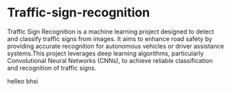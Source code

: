 # Traffic-sign-recognition
 Traffic Sign Recognition is a machine learning project designed to detect and classify traffic signs from images. It aims to enhance road safety by providing accurate recognition for autonomous vehicles or driver assistance systems.This project leverages deep learning algorithms, particularly Convolutional Neural Networks (CNNs), to achieve reliable classification and recognition of traffic signs.

helleo bhsi
